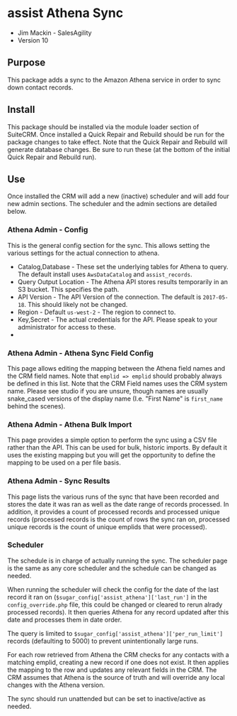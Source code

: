 # assist Athena Sync

- Jim Mackin - SalesAgility
- Version 10

## Purpose
This package adds a sync to the Amazon Athena service in order to sync down contact records.

## Install
This package should be installed via the module loader section of SuiteCRM.
Once installed a Quick Repair and Rebuild should be run for the package changes to take effect. Note that the Quick Repair and Rebuild will generate database changes. Be sure to run these (at the bottom of the initial Quick Repair and Rebuild run).

## Use
Once installed the CRM will add a new (inactive) scheduler and will add four new admin sections. The scheduler and the admin sections are detailed below.

### Athena Admin - Config
This is the general config section for the sync. This allows setting the various settings for the actual connection to athena.

- Catalog,Database - These set the underlying tables for Athena to query. The default install uses `AwsDataCatalog` and `assist_records`.
- Query Output Location - The Athena API stores results temporarily in an S3 bucket. This specifies the path.
- API Version - The API Version of the connection. The default is `2017-05-18`. This should likely not be changed.
- Region - Default `us-west-2` - The region to connect to.
- Key,Secret - The actual credentials for the API. Please speak to your administrator for access to these.
- 
### Athena Admin - Athena Sync Field Config
This page allows editing the mapping between the Athena field names and the CRM field names. Note that `emplid => emplid` should probably always be defined in this list. Note that the CRM Field names uses the CRM system name. Please see studio if you are unsure, though names are usually snake_cased versions of the display name (I.e. "First Name" is `first_name` behind the scenes).

### Athena Admin - Athena Bulk Import
This page provides a simple option to perform the sync using a CSV file rather than the API. This can be used for bulk, historic imports. By default it uses the existing mapping but you will get the opportunity to define the mapping to be used on a per file basis.

### Athena Admin - Sync Results
This page lists the various runs of the sync that have been recorded and stores the date it was ran as well as the date range of records processed. In addition, it provides a count of processed records and processed unique records (processed records is the count of rows the sync ran on, processed unique records is the count of unique emplids that were processed). 

### Scheduler
The schedule is in charge of actually running the sync. The scheduler page is the same as any core scheduler and the schedule can be changed as needed.

When running the scheduler will check the config for the date of the last record it ran on (`$sugar_config['assist_athena']['last_run']` in the `config_override.php` file, this could be changed or cleared to rerun alrady processed records). It then queries Athena for any record updated after this date and processes them in date order.

The query is limited to `$sugar_config['assist_athena']['per_run_limit']` records (defaulting to 5000) to prevent unintentionally large runs.

For each row retrieved from Athena the CRM checks for any contacts with a matching emplid, creating a new record if one does not exist. It then applies the mapping to the row and updates any relevant fields in the CRM. The CRM assumes that Athena is the source of truth and will override any local changes with the Athena version.

The sync should run unattended but can be set to inactive/active as needed.